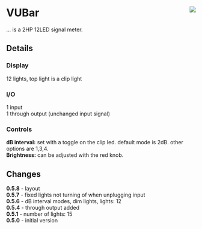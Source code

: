 # VUBar <img align="right" src="images/vubar_100.png">
... is a 2HP 12LED signal meter.  

## Details

### Display
12 lights, top light is a clip light  

### I/O
1 input  
1 through output (unchanged input signal)  

### Controls
__dB interval:__ set with a toggle on the clip led. default mode is 2dB. other options are 1,3,4.  
__Brightness:__ can be adjusted with the red knob.

## Changes
__0.5.8__ - layout  
__0.5.7__ - fixed lights not turning of when unplugging input  
__0.5.6__ - dB interval modes, dim lights, lights: 12  
__0.5.4__ - through output added  
__0.5.1__ - number of lights: 15  
__0.5.0__ - initial version  
